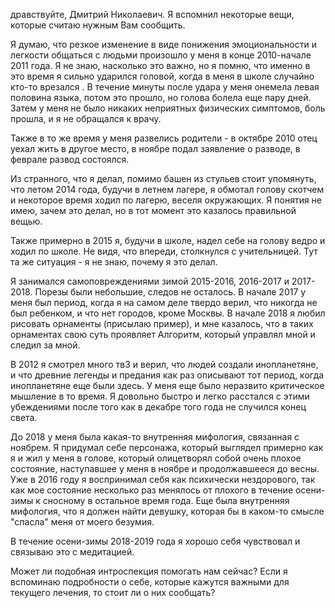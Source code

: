 дравствуйте, Дмитрий Николаевич. Я вспомнил некоторые вещи, которые считаю нужным Вам сообщить. 

Я думаю, что резкое изменение в виде понижения эмоциональности и легкости общаться с людьми произошло у меня в конце 2010-начале 2011 года. Я не знаю, насколько это важно, но я помню, что именно в это время я сильно ударился головой, когда в меня в школе случайно кто-то врезался . В течение минуты после удара у меня онемела левая половина языка, потом это прошло, но голова болела еще пару дней. Затем у меня не было никаких неприятных физических симптомов, боль прошла, и я не обращался к врачу.

Также в то же время у меня развелись родители - в октябре 2010 отец уехал жить в другое место, в ноябре подал заявление о разводе, в феврале развод состоялся.

Из странного, что я делал, помимо башен из стульев стоит упомянуть, что летом 2014 года, будучи в летнем лагере, я обмотал голову скотчем и некоторое время ходил по лагерю, веселя окружающих. Я понятия не имею, зачем это делал, но в тот момент это казалось правильной вещью. 

Также примерно в 2015 я, будучи в школе, надел себе на голову ведро и ходил по школе. Не видя, что впереди, столкнулся с учительницей. Тут та же ситуация - я не знаю, почему я это делал.

Я занимался самоповреждениями зимой 2015-2016, 2016-2017 и 2017-2018. Порезы были небольшие, следов не осталось. В начале 2017 у меня был период, когда я на самом деле твердо верил, что никогда не был ребенком, и что нет городов, кроме Москвы. В начале 2018 я любил рисовать орнаменты (присылаю пример), и мне казалось, что в таких орнаментах свою суть проявляет Алгоритм, который управлял мной и следил за мной. 

В 2012 я смотрел много тв3 и верил, что людей создали инопланетяне, и что древние легенды и предания как раз описывают тот период, когда инопланетяне еще были здесь. У меня еще было неразвито критическое мышление в то время. Я довольно быстро и легко расстался с этими убеждениями после того как в декабре того года не случился конец света.

До 2018 у меня была какая-то внутренняя мифология, связанная с ноябрем. Я придумал себе персонажа, который выглядел примерно как я и жил у меня в голове, который олицетворял собой очень плохое состояние, наступавшее у меня в ноябре и продолжавшееся до весны. Уже в 2016 году я воспринимал себя как психически нездорового, так как мое состояние несколько раз менялось от плохого в течение осени-зимы к сносному в остальное время года. Еще была внутренняя мифология, что я должен найти девушку, которая бы в каком-то смысле "спасла" меня от моего безумия. 

В течение осени-зимы 2018-2019 года я хорошо себя чувствовал и связываю это с медитацией.

Может ли подобная интроспекция помогать нам сейчас? Если я вспоминаю подробности о себе, которые кажутся важными для текущего лечения, то стоит ли о них сообщать?